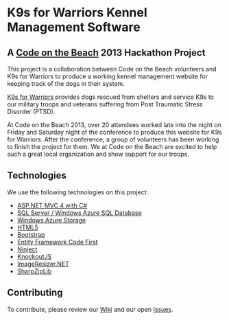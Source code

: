 # K9s for Warriors Kennel Management Software
## A [Code on the Beach](http://www.codeonthebeach.com) 2013 Hackathon Project

This project is a collaboration between Code on the Beach volunteers and K9s for Warriors 
to produce a working kennel management website for keeping track of the dogs in their system.

[K9s for Warriors](http://www.k9sforwarriors.org) provides dogs rescued from shelters and service K9s to our military troops
and veterans suffering from Post Traumatic Stress Disorder (PTSD).

At Code on the Beach 2013, over 20 attendees worked late into the night on Friday and Saturday night of 
the conference to produce this website for K9s for Warriors. After the conference, a group of volunteers
has been working to finish the project for them. We at Code on the Beach are excited to help such a great
local organization and show support for our troops.

## Technologies

We use the following technologies on this project:
* [ASP.NET MVC 4 with C#](http://www.asp.net/mvc/mvc4)
* [SQL Server / Windows Azure SQL Database](http://www.windowsazure.com/en-us/services/data-management)
* [Windows Azure Storage](http://www.windowsazure.com/en-us/services/data-management)
* [HTML5](http://www.w3schools.com/html/html5_intro.asp)
* [Bootstrap](http://getbootstrap.com)
* [Entity Framework Code First](http://msdn.microsoft.com/en-us/data/ef.aspx)
* [Ninject](http://www.ninject.org)
* [KnockoutJS](http://knockoutjs.com)
* [ImageResizer.NET](http://imageresizing.net)
* [SharpZipLib](https://github.com/icsharpcode/SharpZipLib)

## Contributing

To contribute, please review our [Wiki](https://github.com/COTB/k94warriors/wiki) and our open [Issues](https://github.com/COTB/k94warriors/issues).